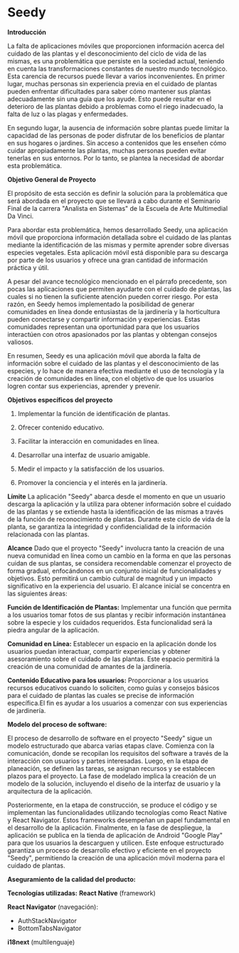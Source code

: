 # Seedy

**Introducción**

La falta de aplicaciones móviles que proporcionen información acerca del cuidado de las plantas y el desconocimiento del ciclo de vida de las mismas, es una problemática que persiste en la sociedad actual, teniendo en cuenta las transformaciones constantes de nuestro mundo tecnológico. Esta carencia de recursos puede llevar a varios inconvenientes. En primer lugar, muchas personas sin experiencia previa en el cuidado de plantas pueden enfrentar dificultades para saber cómo mantener sus plantas adecuadamente sin una guía que los ayude. Esto puede resultar en el deterioro de las plantas debido a problemas como el riego inadecuado, la falta de luz o las plagas y enfermedades.

En segundo lugar, la ausencia de información sobre plantas puede limitar la capacidad de las personas de poder disfrutar de los beneficios de plantar en sus hogares o jardines. Sin acceso a contenidos que les enseñen cómo cuidar apropiadamente las plantas, muchas personas pueden evitar tenerlas en sus entornos. Por lo tanto, se plantea la necesidad de abordar esta problemática.

**Objetivo General de Proyecto**

El propósito de esta sección es definir la solución para la problemática que será abordada en el proyecto que se llevará a cabo durante el Seminario Final de la carrera "Analista en Sistemas" de la Escuela de Arte Multimedial Da Vinci.

Para abordar esta problemática, hemos desarrollado Seedy, una aplicación móvil que proporciona información detallada sobre el cuidado de las plantas mediante la identificación de las mismas y permite aprender sobre diversas especies vegetales. Esta aplicación móvil está disponible para su descarga por parte de los usuarios y ofrece una gran cantidad de información práctica y útil.

A pesar del avance tecnológico mencionado en el párrafo precedente, son pocas las aplicaciones que permiten ayudarte con el cuidado de plantas, las cuales si no tienen la suficiente atención pueden correr riesgo. Por esta razón,
en Seedy hemos implementado la posibilidad de generar comunidades en línea donde entusiastas de la jardinería y la horticultura pueden conectarse y compartir información y experiencias. Estas comunidades representan una oportunidad para que los usuarios interactúen con otros apasionados por las plantas y obtengan consejos valiosos.

En resumen, Seedy es una aplicación móvil que aborda la falta de información sobre el cuidado de las plantas y el desconocimiento de las especies, y lo hace de manera efectiva mediante el uso de tecnología y la creación de comunidades en línea, con el objetivo de que los usuarios logren contar sus experiencias, aprender y prevenir.

**Objetivos específicos del proyecto**

1. Implementar la función de identificación de plantas.

2. Ofrecer contenido educativo.

3. Facilitar la interacción en comunidades en línea.

4. Desarrollar una interfaz de usuario amigable.

5. Medir el impacto y la satisfacción de los usuarios.

6. Promover la conciencia y el interés en la jardinería.

**Límite**
La aplicación "Seedy" abarca desde el momento en que un usuario descarga la aplicación y la utiliza para obtener información sobre el cuidado de las plantas y se extiende hasta la identificación de las mismas a través de la función de reconocimiento de plantas. Durante este ciclo de vida de la planta, se garantiza la integridad y confidencialidad de la información relacionada con las plantas.

**Alcance**
Dado que el proyecto "Seedy" involucra tanto la creación de una nueva comunidad en línea como un cambio en la forma en que las personas cuidan de sus plantas, se considera recomendable comenzar el proyecto de forma gradual, enfocándonos en un conjunto inicial de funcionalidades y objetivos. Esto permitirá un cambio cultural de magnitud y un impacto significativo en la experiencia del usuario. 
El alcance inicial se concentra en las siguientes áreas:

**Función de Identificación de Plantas:** Implementar una función que permita a los usuarios tomar fotos de sus plantas y recibir información instantánea sobre la especie y los cuidados requeridos. Esta funcionalidad será la piedra angular de la aplicación.

**Comunidad en Línea:** Establecer un espacio en la aplicación donde los usuarios puedan interactuar, compartir experiencias y obtener asesoramiento sobre el cuidado de las plantas. Este espacio permitirá la creación de una comunidad de amantes de la jardinería.

**Contenido Educativo para los usuarios:** Proporcionar a los usuarios recursos educativos cuando lo soliciten, como guías y consejos básicos para el cuidado de plantas las cuales se precise de información específica.El fin es ayudar a los usuarios a comenzar con sus experiencias de jardinería.

**Modelo del proceso de software:**

El proceso de desarrollo de software en el proyecto "Seedy" sigue un modelo estructurado que abarca varias etapas clave. Comienza con la comunicación, donde se recopilan los requisitos del software a través de la interacción con usuarios y partes interesadas. Luego, en la etapa de planeación, se definen las tareas, se asignan recursos y se establecen plazos para el proyecto. La fase de modelado implica la creación de un modelo de la solución, incluyendo el diseño de la interfaz de usuario y la arquitectura de la aplicación.

Posteriormente, en la etapa de construcción, se produce el código y se implementan las funcionalidades utilizando tecnologías como React Native y React Navigator. Estos frameworks desempeñan un papel fundamental en el desarrollo de la aplicación. Finalmente, en la fase de despliegue, la aplicación se publica en la tienda de aplicación de Android "Google Play" para que los usuarios la descarguen y utilicen. Este enfoque estructurado garantiza un proceso de desarrollo efectivo y eficiente en el proyecto "Seedy", permitiendo la creación de una aplicación móvil moderna para el cuidado de plantas.

**Aseguramiento de la calidad del producto:**


**Tecnologías utilizadas:**
**React Native** (framework)

**React Navigator** (navegación):
  - AuthStackNavigator
  - BottomTabsNavigator

**i18next** (multilenguaje)
